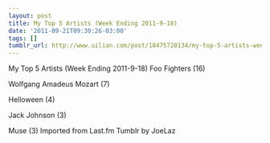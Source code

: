 ```yaml
---
layout: post
title: My Top 5 Artists (Week Ending 2011-9-18)
date: '2011-09-21T09:30:26-03:00'
tags: []
tumblr_url: http://www.uilian.com/post/10475720134/my-top-5-artists-week-ending-2011-9-18
---
```

My Top 5 Artists (Week Ending 2011-9-18)
Foo Fighters (16) 

Wolfgang Amadeus Mozart (7) 

Helloween (4) 

Jack Johnson (3) 

Muse (3) 
Imported from Last.fm Tumblr by JoeLaz
